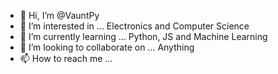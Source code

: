 - 👋 Hi, I’m @VauntPy
- 👀 I’m interested in ... Electronics and Computer Science
- 🌱 I’m currently learning ... Python, JS and Machine Learning
- 💞️ I’m looking to collaborate on ... Anything
- 📫 How to reach me ...

<!---
VauntPy/VauntPy is a ✨ special ✨ repository because its `README.md` (this file) appears on your GitHub profile.
You can click the Preview link to take a look at your changes.
--->
